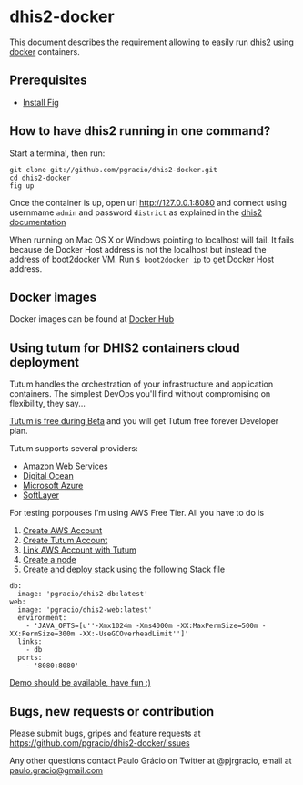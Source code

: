 dhis2-docker
==============

This document describes the requirement allowing to easily run [dhis2](https://www.dhis2.org/) using [docker](https://www.docker.com/) containers.

Prerequisites
-------------

* [Install Fig](http://www.fig.sh/install.html "Documentation") 


How to have dhis2 running in one command?
--------------

Start a terminal, then run:

```
git clone git://github.com/pgracio/dhis2-docker.git
cd dhis2-docker
fig up
```

Once the container is up, open url http://127.0.0.1:8080 and connect using usernmame `admin` and password `district` as explained in the [dhis2 documentation](https://www.dhis2.org/doc/snapshot/en/user/html/ch02.html#d5e283)

When running on Mac OS X or Windows pointing to localhost will fail. It fails because de Docker Host address is not the localhost but instead the address of boot2docker VM. Run `$ boot2docker ip` to get Docker Host address. 

Docker images
--------------
Docker images can be found at [Docker Hub](https://registry.hub.docker.com/repos/pgracio/ "Docker Hub")


Using tutum for DHIS2 containers cloud deployment
-------------
Tutum handles the orchestration of your infrastructure and application containers. The simplest DevOps you'll find without compromising on flexibility, they say...

[Tutum is free during Beta](https://dashboard.tutum.co/accounts/register/) and you will get Tutum free forever Developer plan.

Tutum supports several providers:

* [Amazon Web Services](http://aws.amazon.com/ec2/pricing/)
* [Digital Ocean](https://www.digitalocean.com/)
* [Microsoft Azure]()
* [SoftLayer](http://www.softlayer.com/)

For testing porpouses I'm using AWS Free Tier. All you have to do is

1. [Create AWS Account](https://portal.aws.amazon.com/gp/aws/developer/registration/index.html)
2. [Create Tutum Account](https://dashboard.tutum.co/accounts/register/)
3. [Link AWS Account with Tutum](https://support.tutum.co/support/solutions/articles/5000224910)
4. [Create a node](https://support.tutum.co/support/solutions/articles/5000523221-your-first-node)
5. [Create and deploy stack](https://support.tutum.co/support/solutions/articles/5000569899-stacks) using the following Stack file

```
db:
  image: 'pgracio/dhis2-db:latest'
web:
  image: 'pgracio/dhis2-web:latest'
  environment:
    - 'JAVA_OPTS=[u''-Xmx1024m -Xms4000m -XX:MaxPermSize=500m -XX:PermSize=300m -XX:-UseGCOverheadLimit'']'
  links:
    - db
  ports:
    - '8080:8080'
```

[Demo should be available, have fun :)](http://web.dhis2.pgracio.svc.tutum.io:8080/)

Bugs, new requests or contribution
--------------
Please submit bugs, gripes and feature requests at https://github.com/pgracio/dhis2-docker/issues

Any other questions contact Paulo Grácio on Twitter at @pjrgracio, email at paulo.gracio@gmail.com
